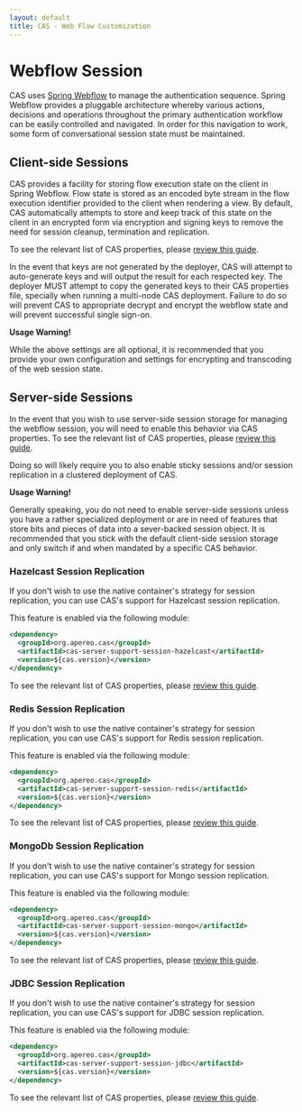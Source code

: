 ```yaml
---
layout: default
title: CAS - Web Flow Customization
---
```


# Webflow Session

CAS uses [Spring Webflow](https://github.com/spring-projects/spring-webflow) to manage the
authentication sequence. Spring Webflow provides a pluggable architecture whereby various actions,
decisions and operations throughout the primary authentication workflow can be easily controlled
and navigated. In order for this navigation to work, some form of conversational session state must be maintained.

## Client-side Sessions

CAS provides a facility for storing flow execution state on the client in Spring Webflow. Flow state is stored as an encoded byte
stream in the flow execution identifier provided to the client when rendering a view. By default, CAS automatically attempts to store
and keep track of this state on the client in an encrypted form via encryption and signing keys
to remove the need for session cleanup, termination and replication.

To see the relevant list of CAS properties, please [review this guide](../configuration/Configuration-Properties.html#spring-webflow).

In the event that keys are not generated by the deployer, CAS will attempt to auto-generate keys and will output
the result for each respected key. The deployer MUST attempt to copy the generated keys to their CAS properties file, specially when
running a multi-node CAS deployment. Failure to do so will prevent CAS
to appropriate decrypt and encrypt the webflow state and will prevent successful single sign-on.

<div class="alert alert-warning"><strong>Usage Warning!</strong><p>
While the above settings are all optional, it is recommended that you provide your own configuration and settings for encrypting and
transcoding of the web session state.</p></div>

## Server-side Sessions

In the event that you wish to use server-side session storage for managing the webflow session, you will need to enable this behavior
via CAS properties. To see the relevant list of CAS properties, please [review this guide](../configuration/Configuration-Properties.html#spring-webflow).

Doing so will likely require you to also enable sticky sessions and/or session replication in a clustered deployment of CAS.


<div class="alert alert-warning"><strong>Usage Warning!</strong><p>
Generally speaking, you do not need to enable server-side sessions unless you have a rather specialized deployment or are in need of features that store bits and pieces of data into a sever-backed session object. It is recommended that you stick with the default client-side session storage and only switch if and when mandated by a specific CAS behavior.</p></div>

### Hazelcast Session Replication

If you don't wish to use the native container's strategy for session replication,
you can use CAS's support for Hazelcast session replication.

This feature is enabled via the following module:

```xml
<dependency>
  <groupId>org.apereo.cas</groupId>
  <artifactId>cas-server-support-session-hazelcast</artifactId>
  <version>${cas.version}</version>
</dependency>
```

To see the relevant list of CAS properties, please [review this guide](../configuration/Configuration-Properties.html#spring-webflow).

### Redis Session Replication

If you don't wish to use the native container's strategy for session replication,
you can use CAS's support for Redis session replication.

This feature is enabled via the following module:

```xml
<dependency>
  <groupId>org.apereo.cas</groupId>
  <artifactId>cas-server-support-session-redis</artifactId>
  <version>${cas.version}</version>
</dependency>
```

To see the relevant list of CAS properties, please [review this guide](../configuration/Configuration-Properties.html#spring-webflow).

### MongoDb Session Replication

If you don't wish to use the native container's strategy for session replication,
you can use CAS's support for Mongo session replication.

This feature is enabled via the following module:

```xml
<dependency>
  <groupId>org.apereo.cas</groupId>
  <artifactId>cas-server-support-session-mongo</artifactId>
  <version>${cas.version}</version>
</dependency>
```

To see the relevant list of CAS properties, please [review this guide](../configuration/Configuration-Properties.html#spring-webflow).

### JDBC Session Replication

If you don't wish to use the native container's strategy for session replication,
you can use CAS's support for JDBC session replication.

This feature is enabled via the following module:

```xml
<dependency>
  <groupId>org.apereo.cas</groupId>
  <artifactId>cas-server-support-session-jdbc</artifactId>
  <version>${cas.version}</version>
</dependency>
```

To see the relevant list of CAS properties, please [review this guide](../configuration/Configuration-Properties.html#spring-webflow).
